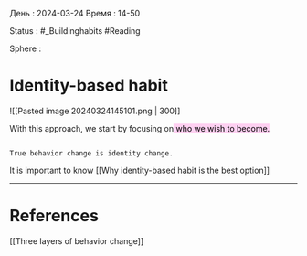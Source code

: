 День : 2024-03-24 
Время : 14-50

Status : #_Buildinghabits #Reading 

Sphere :

# Identity-based habit

![[Pasted image 20240324145101.png | 300]]

With this approach, we start by focusing on<mark style="background: #FFB8EBA6;"> who we wish to become.</mark>
```ad-important

True behavior change is identity change.
```

It is important to know [[Why identity-based habit is the best option]] 

---
# References
[[Three layers of behavior change]] 